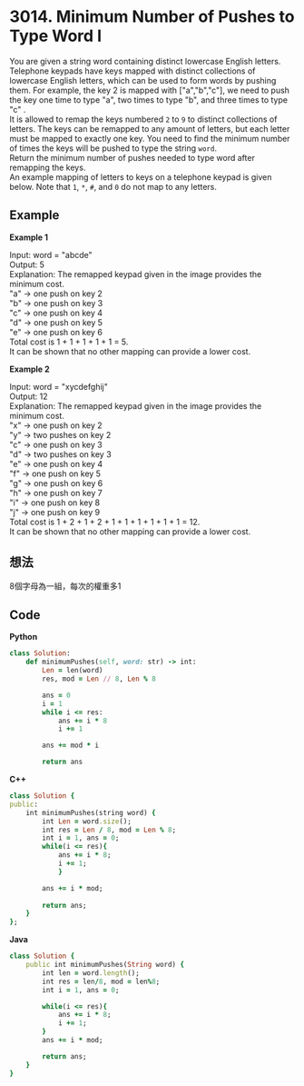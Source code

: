 # 3014. Minimum Number of Pushes to Type Word I
You are given a string word containing distinct lowercase English letters.  
Telephone keypads have keys mapped with distinct collections of lowercase English letters, which can be used to form words by pushing them. For example, the key 2 is mapped with ["a","b","c"], we need to push the key one time to type "a", two times to type "b", and three times to type "c" .  
It is allowed to remap the keys numbered `2` to `9` to distinct collections of letters. The keys can be remapped to any amount of letters, but each letter must be mapped to exactly one key. You need to find the minimum number of times the keys will be pushed to type the string `word`.  
Return the minimum number of pushes needed to type word after remapping the keys.  
An example mapping of letters to keys on a telephone keypad is given below. Note that `1`, `*`, `#`, and `0` do not map to any letters.  


 
## Example
**Example 1**  

Input: word = "abcde"  
Output: 5  
Explanation: The remapped keypad given in the image provides the minimum cost.  
"a" -> one push on key 2  
"b" -> one push on key 3  
"c" -> one push on key 4  
"d" -> one push on key 5  
"e" -> one push on key 6  
Total cost is 1 + 1 + 1 + 1 + 1 = 5.  
It can be shown that no other mapping can provide a lower cost.  

**Example 2**  

Input: word = "xycdefghij"  
Output: 12  
Explanation: The remapped keypad given in the image provides the minimum cost.  
"x" -> one push on key 2  
"y" -> two pushes on key 2  
"c" -> one push on key 3  
"d" -> two pushes on key 3  
"e" -> one push on key 4  
"f" -> one push on key 5  
"g" -> one push on key 6  
"h" -> one push on key 7  
"i" -> one push on key 8  
"j" -> one push on key 9  
Total cost is 1 + 2 + 1 + 2 + 1 + 1 + 1 + 1 + 1 + 1 = 12.  
It can be shown that no other mapping can provide a lower cost.  

## 想法
8個字母為一組，每次的權重多1  
## Code
**Python**  
```ruby
class Solution:
    def minimumPushes(self, word: str) -> int:
        Len = len(word)
        res, mod = Len // 8, Len % 8

        ans = 0
        i = 1
        while i <= res:
            ans += i * 8
            i += 1

        ans += mod * i

        return ans
```
**C++**
```ruby
class Solution {
public:
    int minimumPushes(string word) {
        int Len = word.size();
        int res = Len / 8, mod = Len % 8;
        int i = 1, ans = 0;
        while(i <= res){
            ans += i * 8;
            i += 1;
            }

        ans += i * mod;    
        
        return ans;
    }
};
```
**Java**
```ruby
class Solution {
    public int minimumPushes(String word) {
        int len = word.length();
        int res = len/8, mod = len%8;
        int i = 1, ans = 0;

        while(i <= res){
            ans += i * 8;
            i += 1;
        }
        ans += i * mod;

        return ans;
    }
}
```
